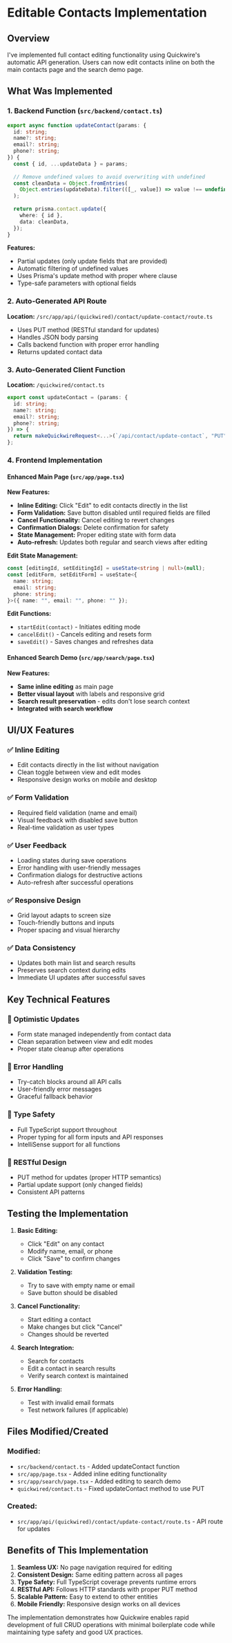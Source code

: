 # Editable Contacts Implementation

## Overview
I've implemented full contact editing functionality using Quickwire's automatic API generation. Users can now edit contacts inline on both the main contacts page and the search demo page.

## What Was Implemented

### 1. Backend Function (`src/backend/contact.ts`)
```typescript
export async function updateContact(params: {
  id: string;
  name?: string;
  email?: string;
  phone?: string;
}) {
  const { id, ...updateData } = params;
  
  // Remove undefined values to avoid overwriting with undefined
  const cleanData = Object.fromEntries(
    Object.entries(updateData).filter(([_, value]) => value !== undefined)
  );
  
  return prisma.contact.update({
    where: { id },
    data: cleanData,
  });
}
```

**Features:**
- Partial updates (only update fields that are provided)
- Automatic filtering of undefined values
- Uses Prisma's update method with proper where clause
- Type-safe parameters with optional fields

### 2. Auto-Generated API Route
**Location:** `/src/app/api/(quickwired)/contact/update-contact/route.ts`
- Uses PUT method (RESTful standard for updates)
- Handles JSON body parsing
- Calls backend function with proper error handling
- Returns updated contact data

### 3. Auto-Generated Client Function
**Location:** `/quickwired/contact.ts`
```typescript
export const updateContact = (params: {
  id: string;
  name?: string;
  email?: string;
  phone?: string;
}) => {
  return makeQuickwireRequest<...>(`/api/contact/update-contact`, "PUT", params);
};
```

### 4. Frontend Implementation

#### Enhanced Main Page (`src/app/page.tsx`)
**New Features:**
- **Inline Editing:** Click "Edit" to edit contacts directly in the list
- **Form Validation:** Save button disabled until required fields are filled
- **Cancel Functionality:** Cancel editing to revert changes
- **Confirmation Dialogs:** Delete confirmation for safety
- **State Management:** Proper editing state with form data
- **Auto-refresh:** Updates both regular and search views after editing

**Edit State Management:**
```typescript
const [editingId, setEditingId] = useState<string | null>(null);
const [editForm, setEditForm] = useState<{
  name: string;
  email: string;
  phone: string;
}>({ name: "", email: "", phone: "" });
```

**Edit Functions:**
- `startEdit(contact)` - Initiates editing mode
- `cancelEdit()` - Cancels editing and resets form
- `saveEdit()` - Saves changes and refreshes data

#### Enhanced Search Demo (`src/app/search/page.tsx`)
**New Features:**
- **Same inline editing** as main page
- **Better visual layout** with labels and responsive grid
- **Search result preservation** - edits don't lose search context
- **Integrated with search workflow**

## UI/UX Features

### ✅ Inline Editing
- Edit contacts directly in the list without navigation
- Clean toggle between view and edit modes
- Responsive design works on mobile and desktop

### ✅ Form Validation
- Required field validation (name and email)
- Visual feedback with disabled save button
- Real-time validation as user types

### ✅ User Feedback
- Loading states during save operations
- Error handling with user-friendly messages
- Confirmation dialogs for destructive actions
- Auto-refresh after successful operations

### ✅ Responsive Design
- Grid layout adapts to screen size
- Touch-friendly buttons and inputs
- Proper spacing and visual hierarchy

### ✅ Data Consistency
- Updates both main list and search results
- Preserves search context during edits
- Immediate UI updates after successful saves

## Key Technical Features

### 🔧 Optimistic Updates
- Form state managed independently from contact data
- Clean separation between view and edit modes
- Proper state cleanup after operations

### 🔧 Error Handling
- Try-catch blocks around all API calls
- User-friendly error messages
- Graceful fallback behavior

### 🔧 Type Safety
- Full TypeScript support throughout
- Proper typing for all form inputs and API responses
- IntelliSense support for all functions

### 🔧 RESTful Design
- PUT method for updates (proper HTTP semantics)
- Partial update support (only changed fields)
- Consistent API patterns

## Testing the Implementation

1. **Basic Editing:**
   - Click "Edit" on any contact
   - Modify name, email, or phone
   - Click "Save" to confirm changes

2. **Validation Testing:**
   - Try to save with empty name or email
   - Save button should be disabled

3. **Cancel Functionality:**
   - Start editing a contact
   - Make changes but click "Cancel"
   - Changes should be reverted

4. **Search Integration:**
   - Search for contacts
   - Edit a contact in search results
   - Verify search context is maintained

5. **Error Handling:**
   - Test with invalid email formats
   - Test network failures (if applicable)

## Files Modified/Created

### Modified:
- `src/backend/contact.ts` - Added updateContact function
- `src/app/page.tsx` - Added inline editing functionality
- `src/app/search/page.tsx` - Added editing to search demo
- `quickwired/contact.ts` - Fixed updateContact method to use PUT

### Created:
- `src/app/api/(quickwired)/contact/update-contact/route.ts` - API route for updates

## Benefits of This Implementation

1. **Seamless UX:** No page navigation required for editing
2. **Consistent Design:** Same editing pattern across all pages
3. **Type Safety:** Full TypeScript coverage prevents runtime errors
4. **RESTful API:** Follows HTTP standards with proper PUT method
5. **Scalable Pattern:** Easy to extend to other entities
6. **Mobile Friendly:** Responsive design works on all devices

The implementation demonstrates how Quickwire enables rapid development of full CRUD operations with minimal boilerplate code while maintaining type safety and good UX practices.